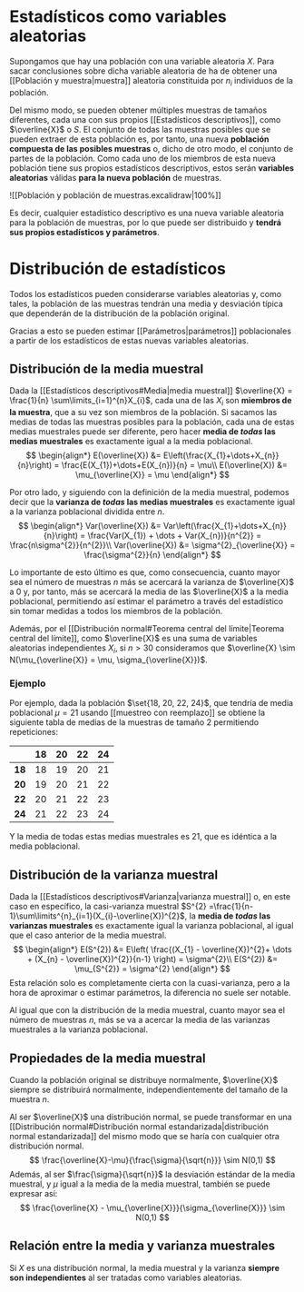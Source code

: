 
# Estadísticos como variables aleatorias

Supongamos que hay una población con una variable aleatoria $X$. Para sacar conclusiones sobre dicha variable aleatoria de ha de obtener una [[Población y muestra|muestra]] aleatoria constituida por $n_{i}$ individuos de la población.

Del mismo modo, se pueden obtener múltiples muestras de tamaños diferentes, cada una con sus propios [[Estadísticos descriptivos]], como $\overline{X}$ o $S$. El conjunto de todas las muestras posibles que se pueden extraer de esta población es, por tanto, una nueva **población compuesta de las posibles muestras** o, dicho de otro modo, el conjunto de partes de la población. Como cada uno de los miembros de esta nueva población tiene sus propios estadísticos descriptivos, estos serán **variables aleatorias** válidas **para la nueva población** de muestras.

![[Población y población de muestras.excalidraw|100%]]

Es decir, cualquier estadístico descriptivo es una nueva variable aleatoria para la población de muestras, por lo que puede ser distribuido y **tendrá sus propios estadísticos y parámetros**.

# Distribución de estadísticos

Todos los estadísticos pueden considerarse variables aleatorias y, como tales, la población de las muestras tendrán una media y desviación típica que dependerán de la distribución de la población original.

Gracias a esto se pueden estimar [[Parámetros|parámetros]] poblacionales a partir de los estadísticos de estas nuevas variables aleatorias.

## Distribución de la media muestral

Dada la [[Estadísticos descriptivos#Media|media muestral]] $\overline{X} = \frac{1}{n} \sum\limits_{i=1}^{n}X_{i}$, cada una de las $X_{i}$ son **miembros de la muestra**, que a su vez son miembros de la población. Si sacamos las medias de todas las muestras posibles para la población, cada una de estas medias muestrales puede ser diferente, pero hacer **media de *todas* las medias muestrales** es exactamente igual a la media poblacional.
$$
\begin{align*}
E(\overline{X}) &= E\left(\frac{X_{1}+\dots+X_{n}}{n}\right) = \frac{E(X_{1})+\dots+E(X_{n})}{n} = \mu\\
E(\overline{X}) &= \mu_{\overline{X}} = \mu
\end{align*}
$$

Por otro lado, y siguiendo con la definición de la media muestral, podemos decir que la **varianza de *todas* las medias muestrales** es exactamente igual a la varianza poblacional dividida entre $n$.
$$
\begin{align*}
Var(\overline{X}) &= Var\left(\frac{X_{1}+\dots+X_{n}}{n}\right) = \frac{Var(X_{1}) + \dots + Var(X_{n})}{n^{2}} = \frac{n\sigma^{2}}{n^{2}}\\
Var(\overline{X}) &= \sigma^{2}_{\overline{X}} = \frac{\sigma^{2}}{n}
\end{align*}
$$

Lo importante de esto último es que, como consecuencia, cuanto mayor sea el número de muestras $n$ más se acercará la varianza de $\overline{X}$ a 0 y, por tanto, más se acercará la media de las $\overline{X}$ a la media poblacional, permitiendo así estimar el parámetro a través del estadístico sin tomar medidas a todos los miembros de la población.

Además, por el [[Distribución normal#Teorema central del límite|Teorema central del límite]], como $\overline{X}$ es una suma de variables aleatorias independientes $X_{i}$, si $n > 30$ consideramos que $\overline{X} \sim N(\mu_{\overline{X}} = \mu, \sigma_{\overline{X}})$.

### Ejemplo

Por ejemplo, dada la población $\set{18, 20, 22, 24}$, que tendría de media poblacional $\mu = 21$ usando [[muestreo con reemplazo]] se obtiene la siguiente tabla de medias de la muestras de tamaño 2 permitiendo repeticiones:

|        | 18  | 20  | 22  | 24  |
| ------ | --- | --- | --- | --- |
| **18** | 18  | 19  | 20  | 21  |
| **20** | 19  | 20  | 21  | 22  |
| **22** | 20  | 21  | 22  | 23  |
| **24** | 21  | 22  | 23  | 24  |

Y la media de todas estas medias muestrales es 21, que es idéntica a la media poblacional.




## Distribución de la varianza muestral

Dada la [[Estadísticos descriptivos#Varianza|varianza muestral]] o, en este caso en específico, la casi-varianza muestral $S^{2} =\frac{1}{n-1}\sum\limits^{n}_{i=1}(X_{i}-\overline{X})^{2}$, la **media de *todas* las varianzas muestrales** es exactamente igual la varianza poblacional, al igual que el caso anterior de la media muestral.
$$
\begin{align*}
E(S^{2}) &= E\left( \frac{(X_{1} - \overline{X})^{2}+ \dots + (X_{n} - \overline{X})^{2}}{n-1} \right) = \sigma^{2}\\
E(S^{2}) &= \mu_{S^{2}} = \sigma^{2}
\end{align*}
$$
Esta relación solo es completamente cierta con la cuasi-varianza, pero a la hora de aproximar o estimar parámetros, la diferencia no suele ser notable.

Al igual que con la distribución de la media muestral, cuanto mayor sea el número de muestras $n$, más se va a acercar la media de las varianzas muestrales a la varianza poblacional.


## Propiedades de la media muestral
Cuando la población original se distribuye normalmente, $\overline{X}$ siempre se distribuirá normalmente, independientemente del tamaño de la muestra $n$.

Al ser $\overline{X}$ una distribución normal, se puede transformar en una [[Distribución normal#Distribución normal estandarizada|distribución normal estandarizada]] del mismo modo que se haría con cualquier otra distribución normal.
$$
\frac{\overline{X}-\mu}{\frac{\sigma}{\sqrt{n}}} \sim N(0,1)
$$
Además, al ser $\frac{\sigma}{\sqrt{n}}$ la desviación estándar de la media muestral, y $\mu$ igual a la media de la media muestral, también se puede expresar así:
$$
\frac{\overline{X} - \mu_{\overline{X}}}{\sigma_{\overline{X}}} \sim N(0,1)
$$

## Relación entre la media y varianza muestrales

Si $X$ es una distribución normal, la media muestral y la varianza **siempre son independientes** al ser tratadas como variables aleatorias.